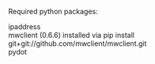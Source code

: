 Required python packages:

  ipaddress  
  mwclient (0.6.6) installed via pip install git+git://github.com/mwclient/mwclient.git  
  pydot  

